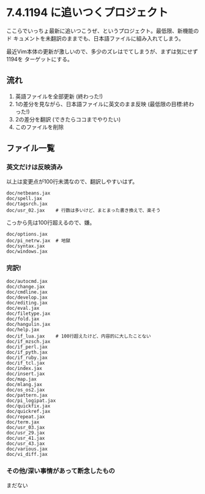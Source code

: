 # 7.4.1194 に追いつくプロジェクト

ここらでいっちょ最新に追いつこうぜ、というプロジェクト。最低限、新機能のド
キュメントを未翻訳のままでも、日本語ファイルに組み入れてしまう。

最近Vim本体の更新が激しいので、多少のズレはでてしまうが、まずは気にせず1194を
ターゲットにする。

## 流れ

1.  英語ファイルを全部更新 (終わった!)
2.  1の差分を見ながら、日本語ファイルに英文のまま反映 (最低限の目標:終わった!)
3.  2の差分を翻訳 (できたらココまでやりたい)
4.  このファイルを削除

## ファイル一覧

### 英文だけは反映済み

以上は変更点が100行未満なので、翻訳しやすいはず。

    doc/netbeans.jax
    doc/spell.jax
    doc/tagsrch.jax
    doc/usr_02.jax    # 行数は多いけど、まとまった書き換えで、楽そう

こっから先は100行超えるので、嫌。

    doc/options.jax
    doc/pi_netrw.jax  # 地獄
    doc/syntax.jax
    doc/windows.jax

### 完訳!

    doc/autocmd.jax
    doc/change.jax
    doc/cmdline.jax
    doc/develop.jax
    doc/editing.jax
    doc/eval.jax
    doc/filetype.jax
    doc/fold.jax
    doc/hangulin.jax
    doc/help.jax
    doc/if_lua.jax    # 100行超えたけど、内容的に大したことない
    doc/if_mzsch.jax
    doc/if_perl.jax
    doc/if_pyth.jax
    doc/if_ruby.jax
    doc/if_tcl.jax
    doc/index.jax
    doc/insert.jax
    doc/map.jax
    doc/mlang.jax
    doc/os_os2.jax
    doc/pattern.jax
    doc/pi_logipat.jax
    doc/quickfix.jax
    doc/quickref.jax
    doc/repeat.jax
    doc/term.jax
    doc/usr_03.jax
    doc/usr_29.jax
    doc/usr_41.jax
    doc/usr_43.jax
    doc/various.jax
    doc/vi_diff.jax

### その他/深い事情があって断念したもの

まだない
